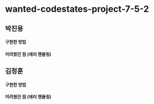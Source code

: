 # wanted-codestates-project-7-5-2

## 박진용

#### 구현한 방법

#### 어려웠던 점 (에러 핸들링)

## 김정훈

#### 구현한 방법

#### 어려웠던 점 (에러 핸들링)